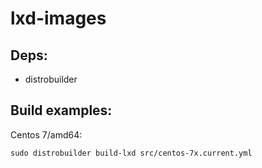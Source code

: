 lxd-images
===

Deps:
---

* distrobuilder

Build examples:
---

Centos 7/amd64:
```
sudo distrobuilder build-lxd src/centos-7x.current.yml
```
